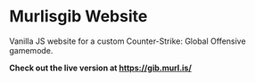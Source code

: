 # Murlisgib Website

Vanilla JS website for a custom Counter-Strike: Global Offensive gamemode.

**Check out the live version at https://gib.murl.is/**
